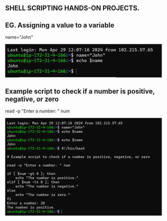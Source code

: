 ## SHELL SCRIPTING HANDS-ON PROJECTS.

 ## EG. Assigning a value to a variable
name="John"

![1_name!](../img/1_name.png)

## Example script to check if a number is positive, negative, or zero
read -p "Enter a number: " num

![1_name!](../img/2_number.png)
